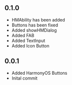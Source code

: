 ## 0.1.0
- HMAbility has been added
- Buttons has been fixed
- Added showHMDialog
- Added FAB
- Added TextInput
- Added Icon Button
## 0.0.1
- Added HarmonyOS Buttons
- Inital commit
